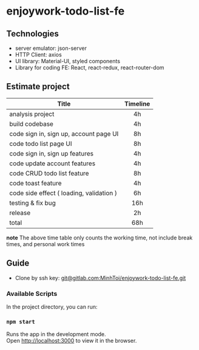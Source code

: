 # enjoywork-todo-list-fe

## Technologies

- server emulator: json-server
- HTTP Client: axios
- UI library: Material-UI, styled components
- Library for coding FE: React, react-redux, react-router-dom

## Estimate project

| Title                                    | Timeline |
| ---------------------------------------- | :------: |
| analysis project                         |    4h    |
| build codebase                           |    4h    |
| code sign in, sign up, account page UI   |    8h    |
| code todo list page UI                   |    8h    |
| code sign in, sign up features           |    4h    |
| code update account features             |    4h    |
| code CRUD todo list feature              |    8h    |
| code toast feature                       |    4h    |
| code side effect ( loading, validation ) |    6h    |
| testing & fix bug                        |   16h    |
| release                                  |    2h    |
| total                                    |   68h    |

**note** The above time table only counts the working time, not include break times, and personal work times

## Guide

- Clone by ssh key: [git@gitlab.com:MinhToi/enjoywork-todo-list-fe.git](git@gitlab.com:MinhToi/enjoywork-todo-list-fe.git)

### Available Scripts

In the project directory, you can run:

### `npm start`

Runs the app in the development mode.\
Open [http://localhost:3000](http://localhost:3000) to view it in the browser.
